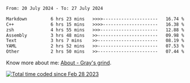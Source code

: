 <!--START_SECTION:waka-->

```txt
From: 20 July 2024 - To: 27 July 2024

Markdown         6 hrs 23 mins   >>>>---------------------   16.74 %
C++              6 hrs 15 mins   >>>>---------------------   16.38 %
zsh              4 hrs 55 mins   >>>----------------------   12.88 %
Assembly         3 hrs 48 mins   >>-----------------------   09.98 %
Text             3 hrs 7 mins    >>-----------------------   08.19 %
YAML             2 hrs 52 mins   >>-----------------------   07.53 %
Other            2 hrs 50 mins   >>-----------------------   07.44 %
```

<!--END_SECTION:waka-->

<!-- [![grayxu's github stats](https://github-readme-stats.vercel.app/api?username=grayxu&count_private=true&show_icons=true)](https://github.com/grayxu) -->

Know more about me: [About - Gray's grind](https://www.grayxu.cn/).
<p align="left">
  <a href="https://wakatime.com/@c69eb31e-43a1-463f-8968-c3449e386f57"><img src="https://wakatime.com/badge/user/c69eb31e-43a1-463f-8968-c3449e386f57.svg" title="Total time coded since Feb 28 2023" /></a>
</p>

